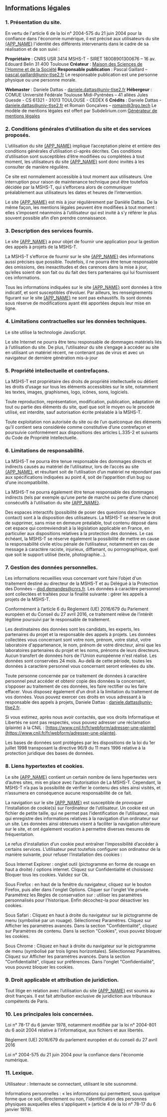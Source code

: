 Informations légales
--------------------

### 1\. Présentation du site.

En vertu de l'article 6 de la loi n° 2004-575 du 21 juin 2004 pour la confiance dans l'économie numérique, il est précisé aux utilisateurs du site [{APP_NAME}]({APP_URL}) l'identité des différents intervenants dans le cadre de sa réalisation et de son suivi :

**Propriétaire** : CNRS USR 3414 MSHS-T - SIRET 18008901300676 – 16 av. Edouard Belin 31 400 Toulouse
**Créateur** : [Maison des Sciences de l'Homme et de la Société](http://mshs.univ-toulouse.fr/)
**Responsable publication** : Pascal Gaillard – pascal.gaillard@univ-tlse2.fr
Le responsable publication est une personne physique ou une personne morale.

**Webmaster** : Daniele Dattas - daniele.dattas@univ-tlse2.fr
**Hébergeur** : COMUE Université Fédérale Toulouse Midi-Pyrénées – 41 allées Jules Guesde - CS 61321 - 31013 TOULOUSE - CEDEX 6
**Crédits** : Daniele Dattas - daniele.dattas@univ-tlse2.fr et Romain Gonçalves – romain@3rgo.tech
Le modèle de mentions légales est offert par Subdelirium.com [Générateur de mentions légales](https://www.subdelirium.com/generateur-de-mentions-legales/)

### 2\. Conditions générales d’utilisation du site et des services proposés.

L’utilisation du site [{APP_NAME}]({APP_URL}) implique l’acceptation pleine et entière des conditions générales d’utilisation ci-après décrites. Ces conditions d’utilisation sont susceptibles d’être modifiées ou complétées à tout moment, les utilisateurs du site [{APP_NAME}]({APP_URL}) sont donc invités à les consulter de manière régulière.

Ce site est normalement accessible à tout moment aux utilisateurs. Une interruption pour raison de maintenance technique peut être toutefois décidée par la MSHS-T, qui s’efforcera alors de communiquer préalablement aux utilisateurs les dates et heures de l’intervention.

Le site [{APP_NAME}]({APP_URL}) est mis à jour régulièrement par Danièle Dattas. De la même façon, les mentions légales peuvent être modifiées à tout moment : elles s’imposent néanmoins à l’utilisateur qui est invité à s’y référer le plus souvent possible afin d’en prendre connaissance.

### 3\. Description des services fournis.

Le site [{APP_NAME}]({APP_URL}) a pour objet de fournir une application pour la gestion des appels à projets de la MSHS-T.

La MSHS-T s’efforce de fournir sur le site [{APP_NAME}]({APP_URL}) des informations aussi précises que possible. Toutefois, il ne pourra être tenue responsable des omissions, des inexactitudes et des carences dans la mise à jour, qu’elles soient de son fait ou du fait des tiers partenaires qui lui fournissent ces informations.

Tous les informations indiquées sur le site [{APP_NAME}]({APP_URL}) sont données à titre indicatif, et sont susceptibles d’évoluer. Par ailleurs, les renseignements figurant sur le site [{APP_NAME}]({APP_URL}) ne sont pas exhaustifs. Ils sont donnés sous réserve de modifications ayant été apportées depuis leur mise en ligne.

### 4\. Limitations contractuelles sur les données techniques.

Le site utilise la technologie JavaScript.

Le site Internet ne pourra être tenu responsable de dommages matériels liés à l’utilisation du site. De plus, l’utilisateur du site s’engage à accéder au site en utilisant un matériel récent, ne contenant pas de virus et avec un navigateur de dernière génération mis-à-jour

### 5\. Propriété intellectuelle et contrefaçons.

La MSHS-T est propriétaire des droits de propriété intellectuelle ou détient les droits d’usage sur tous les éléments accessibles sur le site, notamment les textes, images, graphismes, logo, icônes, sons, logiciels.

Toute reproduction, représentation, modification, publication, adaptation de tout ou partie des éléments du site, quel que soit le moyen ou le procédé utilisé, est interdite, sauf autorisation écrite préalable à la MSHS-T.

Toute exploitation non autorisée du site ou de l’un quelconque des éléments qu’il contient sera considérée comme constitutive d’une contrefaçon et poursuivie conformément aux dispositions des articles L.335-2 et suivants du Code de Propriété Intellectuelle.

### 6\. Limitations de responsabilité.

La MSHS-T ne pourra être tenue responsable des dommages directs et indirects causés au matériel de l’utilisateur, lors de l’accès au site [{APP_NAME}]({APP_URL}), et résultant soit de l’utilisation d’un matériel ne répondant pas aux spécifications indiquées au point 4, soit de l’apparition d’un bug ou d’une incompatibilité.

La MSHS-T ne pourra également être tenue responsable des dommages indirects (tels par exemple qu’une perte de marché ou perte d’une chance) consécutifs à l’utilisation du site [{APP_NAME}]({APP_URL}).

Des espaces interactifs (possibilité de poser des questions dans l’espace contact) sont à la disposition des utilisateurs. La MSHS-T se réserve le droit de supprimer, sans mise en demeure préalable, tout contenu déposé dans cet espace qui contreviendrait à la législation applicable en France, en particulier aux dispositions relatives à la protection des données. Le cas échéant, la MSHS-T se réserve également la possibilité de mettre en cause la responsabilité civile et/ou pénale de l’utilisateur, notamment en cas de message à caractère raciste, injurieux, diffamant, ou pornographique, quel que soit le support utilisé (texte, photographie…).

### 7\. Gestion des données personnelles.

Les informations recueillies vous concernant vont faire l’objet d'un traitement destiné au directeur de la MSHS-T et au Délégué à la Protection des Données – dpd.demandes@cnrs.fr. Les données à caractère personnel sont collectées et traitées pour la finalité suivante : gérer les appels à projets de la MSHS-T.

Conformément à l’article 6 du Règlement (UE) 2016/679 du Parlement européen et du Conseil du 27 avril 2016, ce traitement relève de l’intérêt légitime poursuivi par le responsable de traitement.

Les destinataires des données sont les candidats, les experts, les partenaires du projet et la responsable des appels à projets. Les données collectées vous concernant sont votre nom, prénom, votre statut, votre laboratoire d'appartenance, le nom, prénom de votre directeur, ainsi que les laboratoires partenaires du projet et les noms, prénoms de leurs directeurs. Aucun transfert de données hors de l'Union européenne n'est réalisé. Les données sont conservées 24 mois. Au-delà de cette période, toutes les données à caractère personnel vous concernant seront enlevées du site.

Toute personne concernée par ce traitement de données à caractère personnel peut accéder et obtenir copie des données la concernant, s’opposer au traitement de ces données, les faire rectifier ou les faire effacer. Vous disposez également d'un droit à la limitation du traitement de vos données. Vous pouvez exercer ces droits en vous adressant à la responsable des appels à projets, Daniele Dattas : daniele.dattas@univ-tlse2.fr.

Si vous estimez, après nous avoir contactés, que vos droits Informatique et Libertés ne sont pas respectés, vous pouvez adresser une réclamation (plainte) à la CNIL : [https://www.cnil.fr/fr/webform/adresser-une-plainte](https://www.cnil.fr/fr/webform/adresser-une-plainte).

Les bases de données sont protégées par les dispositions de la loi du 1er juillet 1998 transposant la directive 96/9 du 11 mars 1996 relative à la protection juridique des bases de données.

### 8\. Liens hypertextes et cookies.

Le site [{APP_NAME}]({APP_URL}) contient un certain nombre de liens hypertextes vers d’autres sites, mis en place avec l’autorisation de La MSHS-T. Cependant, la MSHS-T n’a pas la possibilité de vérifier le contenu des sites ainsi visités, et n’assumera en conséquence aucune responsabilité de ce fait.

La navigation sur le site [{APP_NAME}]({APP_URL}) est susceptible de provoquer l’installation de cookie(s) sur l’ordinateur de l’utilisateur. Un cookie est un fichier de petite taille, qui ne permet pas l’identification de l’utilisateur, mais qui enregistre des informations relatives à la navigation d’un ordinateur sur un site. Les données ainsi obtenues visent à faciliter la navigation ultérieure sur le site, et ont également vocation à permettre diverses mesures de fréquentation.

Le refus d’installation d’un cookie peut entraîner l’impossibilité d’accéder à certains services. L’utilisateur peut toutefois configurer son ordinateur de la manière suivante, pour refuser l’installation des cookies :

Sous Internet Explorer : onglet outil (pictogramme en forme de rouage en haut a droite) / options internet. Cliquez sur Confidentialité et choisissez Bloquer tous les cookies. Validez sur Ok.

Sous Firefox : en haut de la fenêtre du navigateur, cliquez sur le bouton Firefox, puis aller dans l'onglet Options. Cliquer sur l'onglet Vie privée. Paramétrez les Règles de conservation sur : utiliser les paramètres personnalisés pour l'historique. Enfin décochez-la pour désactiver les cookies.

Sous Safari : Cliquez en haut à droite du navigateur sur le pictogramme de menu (symbolisé par un rouage). Sélectionnez Paramètres. Cliquez sur Afficher les paramètres avancés. Dans la section "Confidentialité", cliquez sur Paramètres de contenu. Dans la section "Cookies", vous pouvez bloquer les cookies.

Sous Chrome : Cliquez en haut à droite du navigateur sur le pictogramme de menu (symbolisé par trois lignes horizontales). Sélectionnez Paramètres. Cliquez sur Afficher les paramètres avancés. Dans la section "Confidentialité", cliquez sur préférences. Dans l'onglet "Confidentialité", vous pouvez bloquer les cookies.

### 9\. Droit applicable et attribution de juridiction.

Tout litige en relation avec l’utilisation du site [{APP_NAME}]({APP_URL}) est soumis au droit français. Il est fait attribution exclusive de juridiction aux tribunaux compétents de Paris.

### 10\. Les principales lois concernées.

Loi n° 78-17 du 6 janvier 1978, notamment modifiée par la loi n° 2004-801 du 6 août 2004 relative à l'informatique, aux fichiers et aux libertés.

Règlement (UE) 2016/679 du parlement européen et du conseil du 27 avril 2016

Loi n° 2004-575 du 21 juin 2004 pour la confiance dans l'économie numérique.

### 11\. Lexique.

Utilisateur : Internaute se connectant, utilisant le site susnommé.

Informations personnelles : « les informations qui permettent, sous quelque forme que ce soit, directement ou non, l'identification des personnes physiques auxquelles elles s'appliquent » (article 4 de la loi n° 78-17 du 6 janvier 1978).